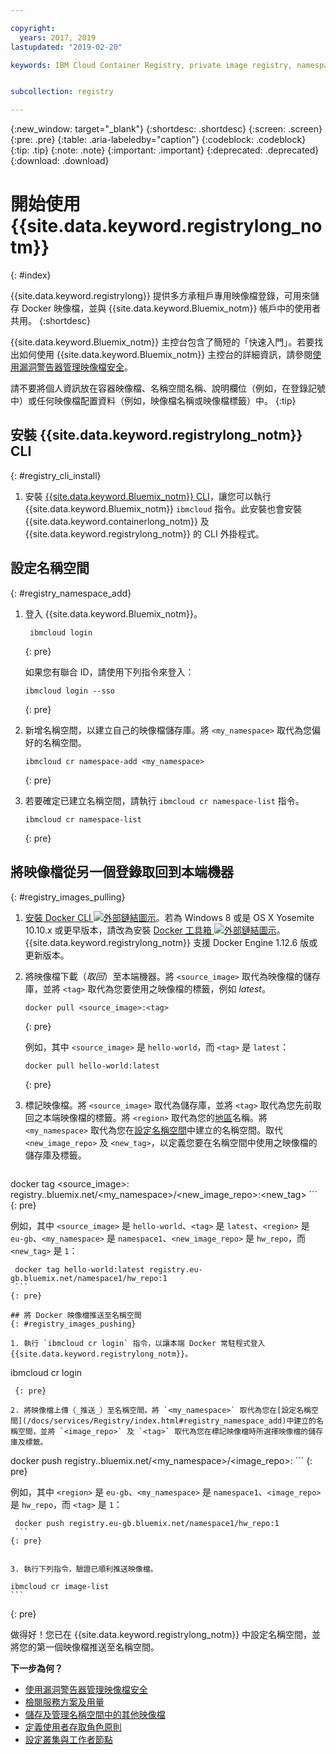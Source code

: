 ```yaml
---

copyright:
  years: 2017, 2019
lastupdated: "2019-02-20"

keywords: IBM Cloud Container Registry, private image registry, namespaces, image security


subcollection: registry

---
```


{:new_window: target="_blank"}
{:shortdesc: .shortdesc}
{:screen: .screen}
{:pre: .pre}
{:table: .aria-labeledby="caption"}
{:codeblock: .codeblock}
{:tip: .tip}
{:note: .note}
{:important: .important}
{:deprecated: .deprecated}
{:download: .download}

# 開始使用 {{site.data.keyword.registrylong_notm}}
{: #index}

{{site.data.keyword.registrylong}} 提供多方承租戶專用映像檔登錄，可用來儲存 Docker 映像檔，並與 {{site.data.keyword.Bluemix_notm}} 帳戶中的使用者共用。
{:shortdesc}

{{site.data.keyword.Bluemix_notm}} 主控台包含了簡短的「快速入門」。若要找出如何使用 {{site.data.keyword.Bluemix_notm}} 主控台的詳細資訊，請參閱[使用漏洞警告器管理映像檔安全](/docs/services/va/va_index.html)。

請不要將個人資訊放在容器映像檔、名稱空間名稱、說明欄位（例如，在登錄記號中）或任何映像檔配置資料（例如，映像檔名稱或映像檔標籤）中。
{:tip}

## 安裝 {{site.data.keyword.registrylong_notm}} CLI
{: #registry_cli_install}

1. 安裝 [{{site.data.keyword.Bluemix_notm}} CLI](/docs/cli/index.html#overview)，讓您可以執行 {{site.data.keyword.Bluemix_notm}} `ibmcloud` 指令。此安裝也會安裝 {{site.data.keyword.containerlong_notm}} 及 {{site.data.keyword.registrylong_notm}} 的 CLI 外掛程式。

## 設定名稱空間
{: #registry_namespace_add}

1. 登入 {{site.data.keyword.Bluemix_notm}}。

   ```
    ibmcloud login
    ```
   {: pre}

   如果您有聯合 ID，請使用下列指令來登入：

   ```
   ibmcloud login --sso
   ```
   {: pre}

2. 新增名稱空間，以建立自己的映像檔儲存庫。將 `<my_namespace>` 取代為您偏好的名稱空間。

   ```
   ibmcloud cr namespace-add <my_namespace>
   ```
   {: pre}

3. 若要確定已建立名稱空間，請執行 `ibmcloud cr namespace-list` 指令。

   ```
   ibmcloud cr namespace-list
   ```
   {: pre}

## 將映像檔從另一個登錄取回到本端機器
{: #registry_images_pulling}

1. [安裝 Docker CLI ![外部鏈結圖示](../../icons/launch-glyph.svg "外部鏈結圖示")](https://www.docker.com/community-edition#/download)。若為 Windows 8 或是 OS X Yosemite 10.10.x 或更早版本，請改為安裝 [Docker 工具箱 ![外部鏈結圖示](../../icons/launch-glyph.svg "外部鏈結圖示")](https://docs.docker.com/toolbox/)。{{site.data.keyword.registrylong_notm}} 支援 Docker Engine 1.12.6 版或更新版本。

2. 將映像檔下載（_取回_）至本端機器。將 `<source_image>` 取代為映像檔的儲存庫，並將 `<tag>` 取代為您要使用之映像檔的標籤，例如 _latest_。

   ```
   docker pull <source_image>:<tag>
   ```
   {: pre}

   例如，其中 `<source_image>` 是 `hello-world`，而 `<tag>` 是 `latest`：

   ```
   docker pull hello-world:latest
   ```
   {: pre}

3. 標記映像檔。將 `<source_image>` 取代為儲存庫，並將 `<tag>` 取代為您先前取回之本端映像檔的標籤。將 `<region>` 取代為您的[地區](/docs/services/Registry/registry_overview.html#registry_regions)名稱。將 `<my_namespace>` 取代為您在[設定名稱空間](/docs/services/Registry/index.html#registry_namespace_add)中建立的名稱空間。取代 `<new_image_repo>` 及 `<new_tag>`，以定義您要在名稱空間中使用之映像檔的儲存庫及標籤。

   ```
docker tag <source_image>:<tag> registry.<region>.bluemix.net/<my_namespace>/<new_image_repo>:<new_tag>
    ```
   {: pre}

   例如，其中 `<source_image>` 是 `hello-world`、`<tag>` 是 `latest`、`<region>` 是 `eu-gb`、`<my_namespace>` 是 `namespace1`、`<new_image_repo>` 是 `hw_repo`，而 `<new_tag>` 是 `1`：

   ```
    docker tag hello-world:latest registry.eu-gb.bluemix.net/namespace1/hw_repo:1
    ```
   {: pre}

## 將 Docker 映像檔推送至名稱空間
{: #registry_images_pushing}

1. 執行 `ibmcloud cr login` 指令，以讓本端 Docker 常駐程式登入 {{site.data.keyword.registrylong_notm}}。

   ```
  ibmcloud cr login
  ```
   {: pre}

2. 將映像檔上傳（_推送_）至名稱空間。將 `<my_namespace>` 取代為您在[設定名稱空間](/docs/services/Registry/index.html#registry_namespace_add)中建立的名稱空間，並將 `<image_repo>` 及 `<tag>` 取代為您在標記映像檔時所選擇映像檔的儲存庫及標籤。

   ```
docker push registry.<region>.bluemix.net/<my_namespace>/<image_repo>:<tag>
    ```
   {: pre}

   例如，其中 `<region>` 是 `eu-gb`、`<my_namespace>` 是 `namespace1`、`<image_repo>` 是 `hw_repo`，而 `<tag>` 是 `1`：

   ```
    docker push registry.eu-gb.bluemix.net/namespace1/hw_repo:1
    ```
   {: pre}
   

3. 執行下列指令，驗證已順利推送映像檔。

   ```
    ibmcloud cr image-list
    ```
   {: pre}

做得好！您已在 {{site.data.keyword.registrylong_notm}} 中設定名稱空間，並將您的第一個映像檔推送至名稱空間。

**下一步為何？**

- [使用漏洞警告器管理映像檔安全](/docs/services/va/va_index.html)
- [檢閱服務方案及用量](/docs/services/Registry/registry_overview.html#registry_plans)
- [儲存及管理名稱空間中的其他映像檔](/docs/services/Registry/registry_images_.html)
- [定義使用者存取角色原則](/docs/services/Registry/registry_users.html#user)
- [設定叢集與工作者節點](/docs/containers/cs_clusters.html#clusters)
